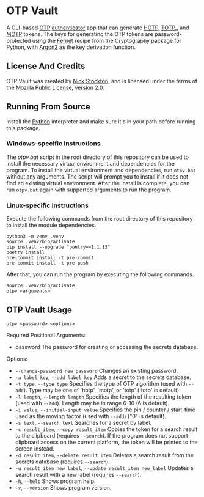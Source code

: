# OTP Vault

A CLI-based [OTP][] [authenticator][] app that can generate [HOTP,][HOTP] [TOTP,][TOTP], and [MOTP][] tokens.
The keys for generating the OTP tokens are password-protected using the [Fernet][] recipe
from the Cryptography package for Python, with [Argon2][] as the key derivation function.

## License And Credits

OTP Vault was created by [Nick Stockton,][My GitHub] and is licensed under the terms of the [Mozilla Public License, version 2.0.][MPL2]

## Running From Source

Install the [Python][] interpreter and make sure it's in your path before running this package.

### Windows-specific Instructions

The *otpv.bat* script in the root directory of this repository can be used to install the necessary virtual environment and dependencies for the program.
To install the virtual environment and dependencies, run `otpv.bat` without any arguments. The script will prompt you to install if it does not find an existing virtual environment.
After the install is complete, you can run `otpv.bat` again with supported arguments to run the program.

### Linux-specific Instructions

Execute the following commands from the root directory of this repository to install the module dependencies.
```
python3 -m venv .venv
source .venv/bin/activate
pip install --upgrade "poetry==1.1.13"
poetry install
pre-commit install -t pre-commit
pre-commit install -t pre-push
```
After that, you can run the program by executing the following commands.
```
source .venv/bin/activate
otpv <arguments>
```


## OTP Vault Usage

```
otpv <password> <options>
```

Required Positional Arguments:
- password The password for creating or accessing the secrets database.

Options:
- `--change-password new_password` Changes an existing password.
- `-a label key`, `--add label key` Adds a secret to the secrets database.
- `-t type`, `--type type` Specifies the type of OTP algorithm (used with `--add`). Type may be one of 'hotp', 'motp', or 'totp' ('totp' is default).
- `-l length`, `--length length` Specifies the length of the resulting token (used with `--add`). Length may be in range 6-10 (6 is default).
- `-i value`, `--initial-input value` Specifies the pin / counter / start-time used as the moving factor (used with `--add`) ("0" is default).
- `-s text`, `--search text` Searches for a secret by label.
- `-c result_item`, `--copy result_item` Copies the token for a search result to the clipboard (requires `--search`). If the program does not support clipboard access on the current platform, the token will be printed to the screen instead.
- `-d result_item`, `--delete result_item` Deletes a search result from the secrets database (requires `--search`).
- `-u result_item new_label`, `--update result_item new_label` Updates a search result with a new label (requires `--search`).
- `-h`, `--help` Shows program help.
- `-v`, `--version` Shows program version.


[OTP]: https://en.wikipedia.org/wiki/One-time_password (OTP Wikipedia Page)
[authenticator]: https://en.wikipedia.org/wiki/Authenticator (Authenticator Wikipedia Page)
[HOTP]: https://en.wikipedia.org/wiki/HMAC-based_One-time_Password_algorithm (HOTP Wikipedia Page)
[TOTP]: https://en.wikipedia.org/wiki/Time-based_One-time_Password_algorithm (TOTP Wikipedia Page)
[MOTP]: https://motp.sourceforge.net (Mobile-OTP Main Page)
[Fernet]: https://cryptography.io/en/latest/fernet (Fernet Main Page)
[Argon2]: https://en.wikipedia.org/wiki/Argon2 (Argon2 Wikipedia Page)
[MPL2]: https://www.mozilla.org/en-US/MPL/2.0 (MPL2 License Page)
[My GitHub]: https://github.com/nstockton (My Profile On GitHub)
[Python]: https://python.org (Python Main Page)
